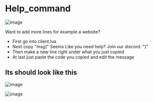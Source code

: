 # Help_command
![image](https://user-images.githubusercontent.com/83477654/135717902-8713416f-fcc9-4fff-98d7-146918dab400.png)

Want to add more lines for example a website?
-   First go into client.lua
-   Next copy "msg(" Seems Like you need help? Join our discord: ")"
-   Then make a new line right under what you just copied
-   At last just paste the code you copied and edit the message

Its should look like this 
----
![image](https://user-images.githubusercontent.com/83477654/135717983-d477f649-d53a-42e3-863b-443598cd1934.png)

![image](https://user-images.githubusercontent.com/83477654/135717991-dabecee0-8cc2-404e-bde0-9bf2588612ef.png)

